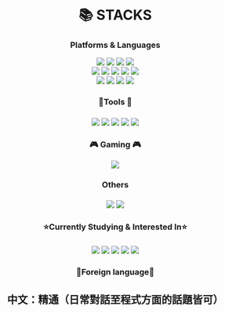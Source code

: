<!--<img src="https://img.shields.io/badge/표시할이름-색상?style=for-the-badge&logo=기술스택아이콘&logoColor=white">--!>

<div align=center><h1>📚 STACKS</h1></div>
<div align=center> 
<h3 align=center>Platforms & Languages</h3>
<img src="https://img.shields.io/badge/Java-007396.svg?&style=for-the-badge&logo=Java&logoColor=white">
<img src="https://img.shields.io/badge/c++-00599C?style=for-the-badge&logo=c%2B%2B&logoColor=white">
<img src="https://img.shields.io/badge/python-3776AB?style=for-the-badge&logo=python&logoColor=white">
<img src="https://img.shields.io/badge/javascript-F7DF1E?style=for-the-badge&logo=javascript&logoColor=black">
</br>
<img src="https://img.shields.io/badge/socket.io-010101?style=for-the-badge&logo=socket.io&logoColor=white">
<img src="https://img.shields.io/badge/mysql-4479A1?style=for-the-badge&logo=mysql&logoColor=white">
<img src="https://img.shields.io/badge/mariaDB-003545?style=for-the-badge&logo=mariaDB&logoColor=white">
<img src="https://img.shields.io/badge/mongoDB-47A248?style=for-the-badge&logo=MongoDB&logoColor=white">
<img src="https://img.shields.io/badge/node.js-339933?style=for-the-badge&logo=Node.js&logoColor=white">
</br>
<img src="https://img.shields.io/badge/html5-E34F26?style=for-the-badge&logo=html5&logoColor=white">
<img src="https://img.shields.io/badge/css-1572B6?style=for-the-badge&logo=css3&logoColor=white">
<img src="https://img.shields.io/badge/jquery-0769AD?style=for-the-badge&logo=jquery&logoColor=white">


<img src="https://img.shields.io/badge/oracle-F80000?style=for-the-badge&logo=oracle&logoColor=white">

<h3 align=center>🧰Tools 🧰<h3>
<p align="center">
<img src="https://img.shields.io/badge/github-181717?style=for-the-badge&logo=github&logoColor=white">
<img src="https://img.shields.io/badge/git-F05032?style=for-the-badge&logo=git&logoColor=white">
<img src="https://img.shields.io/badge/Eclipse%20IDE-2C2255.svg?&style=for-the-badge&logo=Eclipse%20IDE&logoColor=white">
<img src="https://img.shields.io/badge/Visual%20Studio%20Code-007ACC.svg?&style=for-the-badge&logo=Visual%20Studio%20Code&logoColor=white">
<img src="https://img.shields.io/badge/Android%20Studio-3DDC84.svg?&style=for-the-badge&logo=Android%20Studio&logoColor=white">

</p>

<h3 align="center"><b>🎮 Gaming 🎮</b></h3>
<p align="center">
<img src="https://img.shields.io/badge/unity-%23000000.svg?style=for-the-badge&logo=unity&logoColor=white"/>

</p>

<h3 align=center>Others<h3>
<img src="https://img.shields.io/badge/linux-FCC624?style=for-the-badge&logo=linux&logoColor=black">
<img src="https://img.shields.io/badge/amazonaws-232F3E?style=for-the-badge&logo=amazonaws&logoColor=white">

<h3 align=center>⭐Currently Studying & Interested In⭐<h3>
<img src="https://img.shields.io/badge/unrealengine-%23313131.svg?style=for-the-badge&logo=unrealengine&logoColor=white"/> 
<img src="https://img.shields.io/badge/spring-6DB33F?style=for-the-badge&logo=spring&logoColor=white">
<img src="https://img.shields.io/badge/springboot-6DB33F?style=for-the-badge&logo=springboot&logoColor=white">
<img src="https://img.shields.io/badge/flask-000000?style=for-the-badge&logo=flask&logoColor=white">
<img src="https://img.shields.io/badge/TypeScript-3178C6.svg?&style=for-the-badge&logo=TypeScript&logoColor=white">


<h3 align=center>💪Foreign language💪<h3>
<h2>中文：精通（日常對話至程式方面的話題皆可）</h2>
